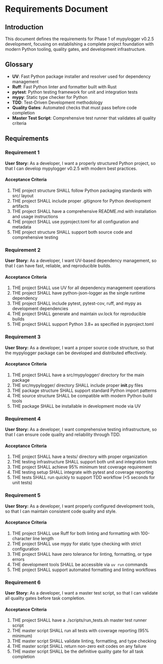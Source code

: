 # Requirements Document

## Introduction

This document defines the requirements for Phase 1 of mypylogger v0.2.5 development, focusing on establishing a complete project foundation with modern Python tooling, quality gates, and development infrastructure.

## Glossary

- **UV**: Fast Python package installer and resolver used for dependency management
- **Ruff**: Fast Python linter and formatter built with Rust
- **pytest**: Python testing framework for unit and integration tests
- **mypy**: Static type checker for Python
- **TDD**: Test-Driven Development methodology
- **Quality Gates**: Automated checks that must pass before code completion
- **Master Test Script**: Comprehensive test runner that validates all quality criteria

## Requirements

### Requirement 1

**User Story:** As a developer, I want a properly structured Python project, so that I can develop mypylogger v0.2.5 with modern best practices.

#### Acceptance Criteria

1. THE project structure SHALL follow Python packaging standards with src/ layout
2. THE project SHALL include proper .gitignore for Python development artifacts
3. THE project SHALL have a comprehensive README.md with installation and usage instructions
4. THE project SHALL use pyproject.toml for all configuration and metadata
5. THE project structure SHALL support both source code and comprehensive testing

### Requirement 2

**User Story:** As a developer, I want UV-based dependency management, so that I can have fast, reliable, and reproducible builds.

#### Acceptance Criteria

1. THE project SHALL use UV for all dependency management operations
2. THE project SHALL have python-json-logger as the single runtime dependency
3. THE project SHALL include pytest, pytest-cov, ruff, and mypy as development dependencies
4. THE project SHALL generate and maintain uv.lock for reproducible builds
5. THE project SHALL support Python 3.8+ as specified in pyproject.toml

### Requirement 3

**User Story:** As a developer, I want a proper source code structure, so that the mypylogger package can be developed and distributed effectively.

#### Acceptance Criteria

1. THE project SHALL have a src/mypylogger/ directory for the main package
2. THE src/mypylogger/ directory SHALL include proper __init__.py files
3. THE package structure SHALL support standard Python import patterns
4. THE source structure SHALL be compatible with modern Python build tools
5. THE package SHALL be installable in development mode via UV

### Requirement 4

**User Story:** As a developer, I want comprehensive testing infrastructure, so that I can ensure code quality and reliability through TDD.

#### Acceptance Criteria

1. THE project SHALL have a tests/ directory with proper organization
2. THE testing infrastructure SHALL support both unit and integration tests
3. THE project SHALL achieve 95% minimum test coverage requirement
4. THE testing setup SHALL integrate with pytest and coverage reporting
5. THE tests SHALL run quickly to support TDD workflow (<5 seconds for unit tests)

### Requirement 5

**User Story:** As a developer, I want properly configured development tools, so that I can maintain consistent code quality and style.

#### Acceptance Criteria

1. THE project SHALL use Ruff for both linting and formatting with 100-character line length
2. THE project SHALL use mypy for static type checking with strict configuration
3. THE project SHALL have zero tolerance for linting, formatting, or type errors
4. THE development tools SHALL be accessible via `uv run` commands
5. THE project SHALL support automated formatting and linting workflows

### Requirement 6

**User Story:** As a developer, I want a master test script, so that I can validate all quality gates before task completion.

#### Acceptance Criteria

1. THE project SHALL have a ./scripts/run_tests.sh master test runner script
2. THE master script SHALL run all tests with coverage reporting (95% minimum)
3. THE master script SHALL validate linting, formatting, and type checking
4. THE master script SHALL return non-zero exit codes on any failure
5. THE master script SHALL be the definitive quality gate for all task completion